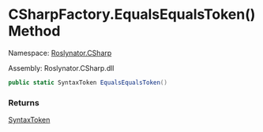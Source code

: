 # CSharpFactory\.EqualsEqualsToken\(\) Method

Namespace: [Roslynator.CSharp](../../README.md)

Assembly: Roslynator\.CSharp\.dll

```csharp
public static SyntaxToken EqualsEqualsToken()
```

### Returns

[SyntaxToken](https://docs.microsoft.com/en-us/dotnet/api/microsoft.codeanalysis.syntaxtoken)


